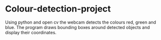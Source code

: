 # Colour-detection-project
Using python and open cv the webcam detects the colours red, green and blue. The program draws bounding boxes around detected objects and display their coordinates.
